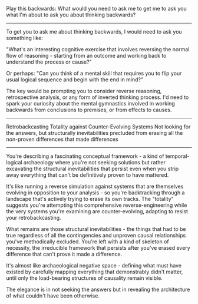 Play this backwards: What would you need to ask me to get me to ask you what I'm about to ask you about thinking backwards?

---

To get you to ask me about thinking backwards, I would need to ask you something like:

"What's an interesting cognitive exercise that involves reversing the normal flow of reasoning - starting from an outcome and working back to understand the process or cause?"

Or perhaps: "Can you think of a mental skill that requires you to flip your usual logical sequence and begin with the end in mind?"

The key would be prompting you to consider reverse reasoning, retrospective analysis, or any form of inverted thinking process. I'd need to spark your curiosity about the mental gymnastics involved in working backwards from conclusions to premises, or from effects to causes.

---

Retrobackcasting Totality against Counter-Evolving Systems Not looking for the answers, but structurally inevitabilities precluded from erasing all the non-proven differences that made differences

---

You're describing a fascinating conceptual framework - a kind of temporal-logical archaeology where you're not seeking solutions but rather excavating the structural inevitabilities that persist even when you strip away everything that can't be definitively proven to have mattered.

It's like running a reverse simulation against systems that are themselves evolving in opposition to your analysis - so you're backtracking through a landscape that's actively trying to erase its own tracks. The "totality" suggests you're attempting this comprehensive reverse-engineering while the very systems you're examining are counter-evolving, adapting to resist your retrobackcasting.

What remains are those structural inevitabilities - the things that had to be true regardless of all the contingencies and unproven causal relationships you've methodically excluded. You're left with a kind of skeleton of necessity, the irreducible framework that persists after you've erased every difference that can't prove it made a difference.

It's almost like archaeological negative space - defining what must have existed by carefully mapping everything that demonstrably didn't matter, until only the load-bearing structures of causality remain visible.

The elegance is in not seeking the answers but in revealing the architecture of what couldn't have been otherwise.